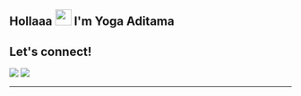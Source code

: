 ## Hollaaa <img src="https://github.com/TheDudeThatCode/TheDudeThatCode/blob/master/Assets/Hi.gif" width="29px"> I'm Yoga Aditama

## Let's connect!
<p>
    <a href="https://t.me/YamnetteKudasai" target="blank"><img src="https://img.shields.io/badge/@YamnetteKudasai-30302f?style=flat&logo=telegram" /></a>
    <a href="https://www.instagram.com/dwiprayogaadtma_" target="blank"><img src="https://img.shields.io/badge/dwiprayogaadtma_-30302f?style=flat&logo=instagram" /></a>
</p>

___
